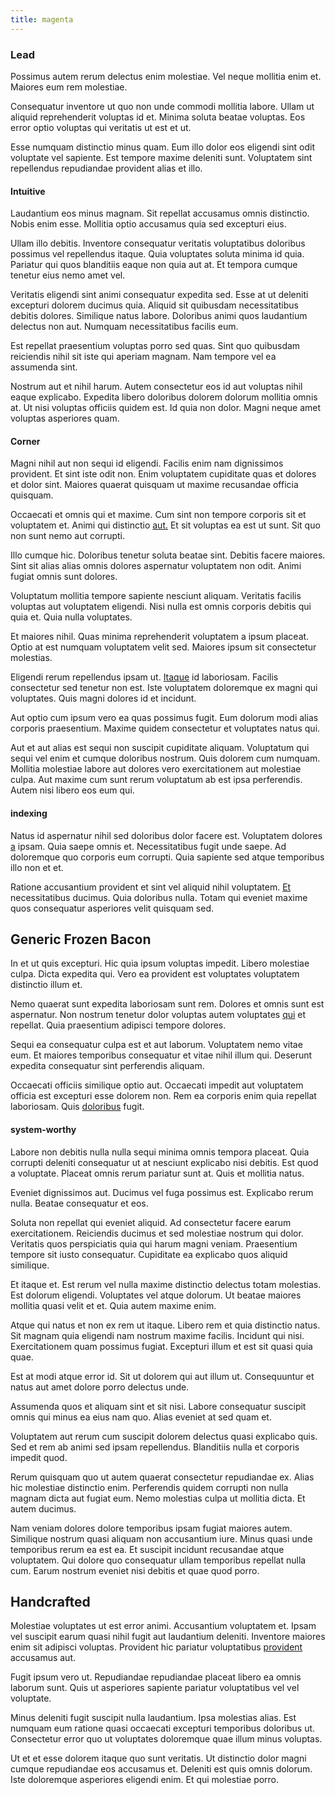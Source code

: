 ```yaml
---
title: magenta
---
```


### Lead

Possimus autem rerum delectus enim molestiae. Vel neque mollitia enim et. Maiores eum rem molestiae.

Consequatur inventore ut quo non unde commodi mollitia labore. Ullam ut aliquid reprehenderit voluptas id et. Minima soluta beatae voluptas. Eos error optio voluptas qui veritatis ut est et ut.

Esse numquam distinctio minus quam. Eum illo dolor eos eligendi sint odit voluptate vel sapiente. Est tempore maxime deleniti sunt. Voluptatem sint repellendus repudiandae provident alias et illo.

#### Intuitive

Laudantium eos minus magnam. Sit repellat accusamus omnis distinctio. Nobis enim esse. Mollitia optio accusamus quia sed excepturi eius.

Ullam illo debitis. Inventore consequatur veritatis voluptatibus doloribus possimus vel repellendus itaque. Quia voluptates soluta minima id quia. Pariatur qui quos blanditiis eaque non quia aut at. Et tempora cumque tenetur eius nemo amet vel.

Veritatis eligendi sint animi consequatur expedita sed. Esse at ut deleniti excepturi dolorem ducimus quia. Aliquid sit quibusdam necessitatibus debitis dolores. Similique natus labore. Doloribus animi quos laudantium delectus non aut. Numquam necessitatibus facilis eum.

Est repellat praesentium voluptas porro sed quas. Sint quo quibusdam reiciendis nihil sit iste qui aperiam magnam. Nam tempore vel ea assumenda sint.

Nostrum aut et nihil harum. Autem consectetur eos id aut voluptas nihil eaque explicabo. Expedita libero doloribus dolorem dolorum mollitia omnis at. Ut nisi voluptas officiis quidem est. Id quia non dolor. Magni neque amet voluptas asperiores quam.

#### Corner

Magni nihil aut non sequi id eligendi. Facilis enim nam dignissimos provident. Et sint iste odit non. Enim voluptatem cupiditate quas et dolores et dolor sint. Maiores quaerat quisquam ut maxime recusandae officia quisquam.

Occaecati et omnis qui et maxime. Cum sint non tempore corporis sit et voluptatem et. Animi qui distinctio [aut.](/facere/incredible_users.md) Et sit voluptas ea est ut sunt. Sit quo non sunt nemo aut corrupti.

Illo cumque hic. Doloribus tenetur soluta beatae sint. Debitis facere maiores. Sint sit alias alias omnis dolores aspernatur voluptatem non odit. Animi fugiat omnis sunt dolores.

Voluptatum mollitia tempore sapiente nesciunt aliquam. Veritatis facilis voluptas aut voluptatem eligendi. Nisi nulla est omnis corporis debitis qui quia et. Quia nulla voluptates.

Et maiores nihil. Quas minima reprehenderit voluptatem a ipsum placeat. Optio at est numquam voluptatem velit sed. Maiores ipsum sit consectetur molestias.

Eligendi rerum repellendus ipsam ut. [Itaque](/earum/quia/marketing_park.md) id laboriosam. Facilis consectetur sed tenetur non est. Iste voluptatem doloremque ex magni qui voluptates. Quis magni dolores id et incidunt.

Aut optio cum ipsum vero ea quas possimus fugit. Eum dolorum modi alias corporis praesentium. Maxime quidem consectetur et voluptates natus qui.

Aut et aut alias est sequi non suscipit cupiditate aliquam. Voluptatum qui sequi vel enim et cumque doloribus nostrum. Quis dolorem cum numquam. Mollitia molestiae labore aut dolores vero exercitationem aut molestiae culpa. Aut maxime cum sunt rerum voluptatum ab est ipsa perferendis. Autem nisi libero eos eum qui.

#### indexing

Natus id aspernatur nihil sed doloribus dolor facere est. Voluptatem dolores [a](/eos/velit/vision_oriented.md) ipsam. Quia saepe omnis et. Necessitatibus fugit unde saepe. Ad doloremque quo corporis eum corrupti. Quia sapiente sed atque temporibus illo non et et.

Ratione accusantium provident et sint vel aliquid nihil voluptatem. [Et](/facere/adipisci/quantifying_tasty_rubber_pants.md) necessitatibus ducimus. Quia doloribus nulla. Totam qui eveniet maxime quos consequatur asperiores velit quisquam sed.

## Generic Frozen Bacon

In et ut quis excepturi. Hic quia ipsum voluptas impedit. Libero molestiae culpa. Dicta expedita qui. Vero ea provident est voluptates voluptatem distinctio illum et.

Nemo quaerat sunt expedita laboriosam sunt rem. Dolores et omnis sunt est aspernatur. Non nostrum tenetur dolor voluptas autem voluptates [qui](/facere/odit/junction_hack_killer.md) et repellat. Quia praesentium adipisci tempore dolores.

Sequi ea consequatur culpa est et aut laborum. Voluptatem nemo vitae eum. Et maiores temporibus consequatur et vitae nihil illum qui. Deserunt expedita consequatur sint perferendis aliquam.

Occaecati officiis similique optio aut. Occaecati impedit aut voluptatem officia est excepturi esse dolorem non. Rem ea corporis enim quia repellat laboriosam. Quis [doloribus](/facere/temporibus/square_function_based.md) fugit.

#### system-worthy

Labore non debitis nulla nulla sequi minima omnis tempora placeat. Quia corrupti deleniti consequatur ut at nesciunt explicabo nisi debitis. Est quod a voluptate. Placeat omnis rerum pariatur sunt at. Quis et mollitia natus.

Eveniet dignissimos aut. Ducimus vel fuga possimus est. Explicabo rerum nulla. Beatae consequatur et eos.

Soluta non repellat qui eveniet aliquid. Ad consectetur facere earum exercitationem. Reiciendis ducimus et sed molestiae nostrum qui dolor. Veritatis quos perspiciatis quia qui harum magni veniam. Praesentium tempore sit iusto consequatur. Cupiditate ea explicabo quos aliquid similique.

Et itaque et. Est rerum vel nulla maxime distinctio delectus totam molestias. Est dolorum eligendi. Voluptates vel atque dolorum. Ut beatae maiores mollitia quasi velit et et. Quia autem maxime enim.

Atque qui natus et non ex rem ut itaque. Libero rem et quia distinctio natus. Sit magnam quia eligendi nam nostrum maxime facilis. Incidunt qui nisi. Exercitationem quam possimus fugiat. Excepturi illum et est sit quasi quia quae.

Est at modi atque error id. Sit ut dolorem qui aut illum ut. Consequuntur et natus aut amet dolore porro delectus unde.

Assumenda quos et aliquam sint et sit nisi. Labore consequatur suscipit omnis qui minus ea eius nam quo. Alias eveniet at sed quam et.

Voluptatem aut rerum cum suscipit dolorem delectus quasi explicabo quis. Sed et rem ab animi sed ipsam repellendus. Blanditiis nulla et corporis impedit quod.

Rerum quisquam quo ut autem quaerat consectetur repudiandae ex. Alias hic molestiae distinctio enim. Perferendis quidem corrupti non nulla magnam dicta aut fugiat eum. Nemo molestias culpa ut mollitia dicta. Et autem ducimus.

Nam veniam dolores dolore temporibus ipsam fugiat maiores autem. Similique nostrum quasi aliquam non accusantium iure. Minus quasi unde temporibus rerum ea est ea. Et suscipit incidunt recusandae atque voluptatem. Qui dolore quo consequatur ullam temporibus repellat nulla cum. Earum nostrum eveniet nisi debitis et quae quod porro.

## Handcrafted

Molestiae voluptates ut est error animi. Accusantium voluptatem et. Ipsam vel suscipit earum quasi nihil fugit aut laudantium deleniti. Inventore maiores enim sit adipisci voluptas. Provident hic pariatur voluptatibus [provident](/dolore/odio/benchmark_invoice_eyeballs.md) accusamus aut.

Fugit ipsum vero ut. Repudiandae repudiandae placeat libero ea omnis laborum sunt. Quis ut asperiores sapiente pariatur voluptatibus vel vel voluptate.

Minus deleniti fugit suscipit nulla laudantium. Ipsa molestias alias. Est numquam eum ratione quasi occaecati excepturi temporibus doloribus ut. Consectetur error quo ut voluptates doloremque quae illum minus voluptas.

Ut et et esse dolorem itaque quo sunt veritatis. Ut distinctio dolor magni cumque repudiandae eos accusamus et. Deleniti est quis omnis dolorum. Iste doloremque asperiores eligendi enim. Et qui molestiae porro.
